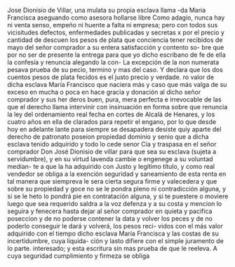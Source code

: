 Jose Dionisio de Villar, una mulata su propia esclava llama -da Maria Francisca aseguando como asesora hollarse libre
Como adagio, nunca hay ni venta senso, empeño ni huente a falta ni empresa; pero con todos sus vicisitudes defectos, enfermedades publicadas y secretas x por el precio y cantidad de descuen
los pesos de plata que conciencia tener recibidos de mayo del señor comprador a su entera satisfacción y contento so- bre que por no ser de presente la entrega para que yo dicho escribano de fe de ella la confesía y renuncia alegando la con-
La excepción de la non numerata pesava prueba de su pecio, termino y mas del caso. Y declara que los dos cuentos pesos de plata fecidos es el justo precio y verdade.
ro valor de dicha esclava María Francisco que naciera más
y caso que más valga de su exceso en mucha o poca en
hace gracia y donación al dicho señor comprador y sus her
deros buen, pura, mera perfecta e irrevocable de las
que el derecho llama intervinir con insinuación en forma sobre que renuncia la ley del ordenamiento real fecha en cortes de Alcalá de Henares, y los cuatro años en ella de clarados para repetir el engano, por lo que desde hoy en adelante
lante para siempre se desapadera desiste quiy aparte del derecho de patronato poseion propiedad dominio y senio que a dicha esclava tenido adquirido y todo lo cede senor
Cía y traspasa en el señor comprador Don José Dionisio de villar para que sea su esclava (sujeta a servidumbre), y en su virtud lavenda cambie o engenege a su voluntad median- te a que la ha adquirido con Justo y legítimo título, y como
real vendedor se obliga a la exención seguridad y saneamiento de esta renta en tal manera que siempreva le sera cierta segura firme y valecedera y que sobre su propiedad y goce no se le pondra pleno ni contradicción alguna, y si se le
heto lo pondrá pie en contratación alguna, y si te puestere o moviere luego que sea requerido saldra a la voz defenza y a su costa y mencion lo seguira y fenecera hasta dejar al señor comprador en quieta y pacifica poseccion y de no poderse contener la data y volver los peces
y de no poderlo conseguir le dará y volverá, los pesos reci- vidos con el más valor adquirido con el tiempo dicho esclava María Francisca y las costas de su incertidumbre, cuya liquida- ción y lasto difiere con el simple juramento de lo parte.
interesado; y esta escritura sin mas prueba de que le reeleva. A cuya seguridad cumplimiento y firmeza se obliga